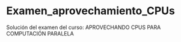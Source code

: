 # Examen_aprovechamiento_CPUs
Solución del examen del curso: APROVECHANDO CPUS PARA COMPUTACIÓN PARALELA
